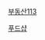 <a href="https://jinwoooooooo-html.vercel.app/real113/">부동산113</a>

<a href="https://jinwoooooooo-html.vercel.app/foodshop/">푸드샵</a>
